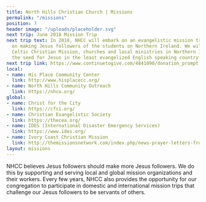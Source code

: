 ```yaml
---
title: North Hills Christian Church | Missions
permalink: "/missions"
position: 7
header image: "/uploads/placeholder.svg"
next trip: June 2018 Mission Trip
next trip text: In 2018, NHCC will embark on an evangelistic mission trip focused
  on making Jesus followers of the students on Northern Ireland. We will partner with
  Celtic Christian Mission, churches and local ministries in Northern Ireland to replant
  the seed for Jesus in the least evangelized English speaking country in the world.
next trip link: https://www.continuetogive.com/4841090/donation_prompt
local:
- name: His Place Community Center
  link: http://www.hisplacecc.org/
- name: North Hills Community Outreach
  link: https://nhco.org/
global:
- name: Christ for the City
  link: https://cfci.org/
- name: Christian Evangelistic Society
  link: https://thecea.org/
- name: IDES (International Disaster Emergency Services)
  link: https://www.ides.org/
- name: Ivory Coast Christian Mission
  link: http://themissionsnetwork.com/index.php/news-prayer-letters-from-ministries-missionaries/95-africa/ivory-coast-christian-mission
layout: missions
---
```


NHCC believes Jesus followers should make more Jesus followers. We do this by supporting and serving local and global mission organizations and their workers. Every few years, NHCC also provides the opportunity for our congregation to participate in domestic and international mission trips that challenge our Jesus followers to be servants of others.
